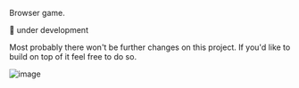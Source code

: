 Browser game.

🔭 under development

Most probably there won't be further changes on this project. 
If you'd like to build on top of it feel free to do so.

![image](https://user-images.githubusercontent.com/10098324/118378490-f1420380-b5dc-11eb-9253-cae809bcf197.png)
